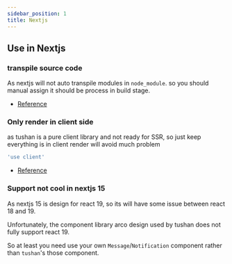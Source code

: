 ```yaml
---
sidebar_position: 1
title: Nextjs
---
```


## Use in Nextjs

### transpile source code

As nextjs will not auto transpile modules in `node_module`. so you should manual assign it should be process in build stage.

- [Reference](https://nextjs.org/docs/architecture/nextjs-compiler#module-transpilation)



### Only render in client side

as tushan is a pure client library and not ready for SSR, so just keep everything is in client render will avoid much problem

```ts
'use client'
```

- [Reference](https://nextjs.org/docs/app/api-reference/directives/use-client)

### Support not cool in nextjs 15

As nextjs 15 is design for react 19, so its will have some issue between react 18 and 19.

Unfortunately, the component library arco design used by tushan does not fully support react 19.

So at least you need use your own `Message`/`Notification` component rather than `tushan`'s those component.
